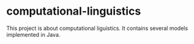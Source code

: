 computational-linguistics
=========================
This project is about computational liguistics. It contains several models implemented in Java.

